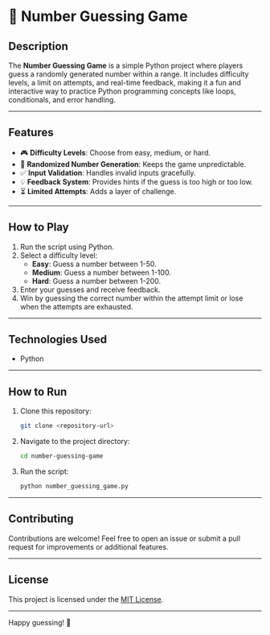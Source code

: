 # 🎯 Number Guessing Game  

## Description  
The **Number Guessing Game** is a simple Python project where players guess a randomly generated number within a range. It includes difficulty levels, a limit on attempts, and real-time feedback, making it a fun and interactive way to practice Python programming concepts like loops, conditionals, and error handling.

---

## Features  
- 🎮 **Difficulty Levels**: Choose from easy, medium, or hard.  
- 🔢 **Randomized Number Generation**: Keeps the game unpredictable.  
- ✅ **Input Validation**: Handles invalid inputs gracefully.  
- 💡 **Feedback System**: Provides hints if the guess is too high or too low.  
- ⏳ **Limited Attempts**: Adds a layer of challenge.  

---

## How to Play  
1. Run the script using Python.  
2. Select a difficulty level:  
   - **Easy**: Guess a number between 1-50.  
   - **Medium**: Guess a number between 1-100.  
   - **Hard**: Guess a number between 1-200.  
3. Enter your guesses and receive feedback.  
4. Win by guessing the correct number within the attempt limit or lose when the attempts are exhausted.

---

## Technologies Used  
- Python  

---

## How to Run  
1. Clone this repository:  
   ```bash
   git clone <repository-url>
   ```  
2. Navigate to the project directory:  
   ```bash
   cd number-guessing-game
   ```  
3. Run the script:  
   ```bash
   python number_guessing_game.py
   ```  

---

## Contributing  
Contributions are welcome! Feel free to open an issue or submit a pull request for improvements or additional features.  

---

## License  
This project is licensed under the [MIT License](LICENSE).  

---

Happy guessing! 🎉  
